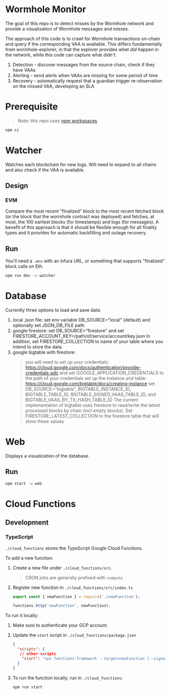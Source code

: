 # Wormhole Monitor

The goal of this repo is to detect misses by the Wormhole network and provide a visualization of Wormhole messages and misses.

The approach of this code is to crawl for Wormhole transactions on-chain and query if the corresponding VAA is available. This differs fundamentally from wormhole-explorer, in that the explorer provides what _did_ happen in the network, while this code can capture what _didn't_.

1. Detection - discover messages from the source chain, check if they have VAAs
1. Alerting - send alerts when VAAs are missing for some period of time
1. Recovery - automatically request that a guardian trigger re-observation on the missed VAA, developing an SLA

# Prerequisite

> Note: this repo uses [npm workspaces](https://docs.npmjs.com/cli/v9/using-npm/workspaces)

```bash
npm ci
```

# Watcher

Watches each blockchain for new logs. Will need to expand to all chains and also check if the VAA is available.

## Design

### EVM

Compare the most recent "finalized" block to the most recent fetched block (or the block that the wormhole contract was deployed) and fetches, at most, the 100 earliest blocks (for timestamps) and logs (for messages). A benefit of this approach is that it should be flexible enough for all finality types and it provides for automatic backfilling and outage recovery.

## Run

You'll need a `.env` with an infura URL, or something that supports "finalized" block calls on Eth.

```bash
npm run dev -w watcher
```

# Database

Currently three options to load and save data:

1. local .json file: set env variable DB_SOURCE="local" (default) and optionally set JSON_DB_FILE path
2. google firestore: set DB_SOURCE="firestore" and set FIRESTORE_ACCOUNT_KEY=/path/of/service/account/key.json
   In addition, set FIRESTORE_COLLECTION to name of your table where you intend to store the data.
3. google bigtable with firestore:
   > you will need to set up your credentials: https://cloud.google.com/docs/authentication/provide-credentials-adc and set GOOGLE_APPLICATION_CREDENTIALS to the path of your credentials
   > set up the instance and table: https://cloud.google.com/bigtable/docs/creating-instance
   > set DB_SOURCE="bigtable", BIGTABLE_INSTANCE_ID, BIGTABLE_TABLE_ID, BIGTABLE_SIGNED_VAAS_TABLE_ID, and BIGTABLE_VAAS_BY_TX_HASH_TABLE_ID
   > The current implementation of bigtable uses firestore to read/write the latest processed blocks by chain (incl empty blocks). Set FIRESTORE_LATEST_COLLECTION to the firestore table that will store these values

# Web

Displays a visualization of the database.

## Run

```bash
npm start -w web
```

# Cloud Functions

## Development

### TypeScript

`./cloud_functions` stores the TypeScript Google Cloud Functions.

To add a new function:

1. Create a new file under `./cloud_functions/src`.
   > CRON jobs are generally prefixed with `compute`
2. Register new function in `./cloud_functions/src/index.ts`

   ```ts
   export const { newFunction } = require('./newFunction');

   functions.http('newFunction', newFunction);
   ```

To run it locally:

<!-- TODO: Document this -->

1. Make sure to authenticate your GCP account.
2. Update the `start` script in `./cloud_functions/package.json`
   ```json
   {
     "scripts": {
      // other scripts
       "start": "npx functions-framework --target=newFunction [--signature-type=http]",
     }
   }
   ```
3. To run the function locally, run in `./cloud_functions`:

   ```
   npm run start
   ```
